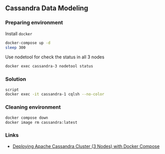 ## Cassandra Data Modeling

### Preparing environment

Install `docker`

```bash
docker-compose up -d
sleep 300
```

Use nodetool for check the status in all 3 nodes

```bash
docker exec cassandra-3 nodetool status
```

### Solution

```bash
script
docker exec -it cassandra-1 cqlsh --no-color
```

### Cleaning environment

```bash
docker compose down
docker image rm cassandra:latest
```

### Links

- [Deploying Apache Cassandra Cluster (3 Nodes) with Docker Compose](https://medium.com/@kayvan.sol2/deploying-apache-cassandra-cluster-3-nodes-with-docker-compose-3634ef8345e8)
